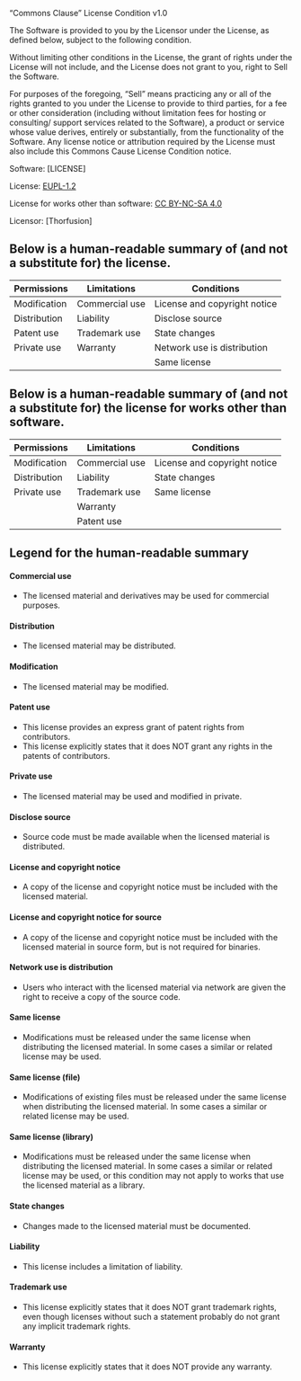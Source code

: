 “Commons Clause” License Condition v1.0

The Software is provided to you by the Licensor under the License, as defined below, subject to the following condition.

Without limiting other conditions in the License, the grant of rights under the License will not include, and the License does not grant to you,  right to Sell the Software.

For purposes of the foregoing, “Sell” means practicing any or all of the rights granted to you under the License to provide to third parties, for a fee or other consideration (including without limitation fees for hosting or consulting/ support services related to the Software), a product or service whose value derives, entirely or substantially, from the functionality of the Software.  Any license notice or attribution required by the License must also include this Commons Cause License Condition notice.

Software: [LICENSE]

License: [EUPL-1.2](https://github.com/Thorfusion/LICENSE/raw/main/EUPL-1.2.txt)

License for works other than software: [CC BY-NC-SA 4.0](https://github.com/Thorfusion/LICENSE/raw/main/CC%20BY-NC-SA%204.0.txt)

Licensor: [Thorfusion]

## Below is a human-readable summary of (and not a substitute for) the license.

| Permissions  | Limitations    | Conditions                   |
|--------------|----------------|------------------------------|
| Modification | Commercial use | License and copyright notice |
| Distribution | Liability      | Disclose source              |
| Patent use   | Trademark use  | State changes                |
| Private use  | Warranty       | Network use is distribution  |
|              |                | Same license                 |

## Below is a human-readable summary of (and not a substitute for) the license for works other than software.

| Permissions  | Limitations    | Conditions                   |
|--------------|----------------|------------------------------|
| Modification | Commercial use | License and copyright notice |
| Distribution | Liability      | State changes                |
| Private use  | Trademark use  | Same license                 |
|              | Warranty       |                              |
|              | Patent use     |                              |

## Legend for the human-readable summary

#### Commercial use
+ The licensed material and derivatives may be used for commercial purposes.
#### Distribution
+ The licensed material may be distributed.
#### Modification
+ The licensed material may be modified.
#### Patent use
+ This license provides an express grant of patent rights from contributors.
+ This license explicitly states that it does NOT grant any rights in the patents of contributors.
#### Private use
+ The licensed material may be used and modified in private.
#### Disclose source
+ Source code must be made available when the licensed material is distributed.
#### License and copyright notice
+ A copy of the license and copyright notice must be included with the licensed material.
#### License and copyright notice for source
+ A copy of the license and copyright notice must be included with the licensed material in source form, but is not required for binaries.
#### Network use is distribution
+ Users who interact with the licensed material via network are given the right to receive a copy of the source code.
#### Same license
+ Modifications must be released under the same license when distributing the licensed material. In some cases a similar or related license may be used.
#### Same license (file)
+ Modifications of existing files must be released under the same license when distributing the licensed material. In some cases a similar or related license may be used.
#### Same license (library)
+ Modifications must be released under the same license when distributing the licensed material. In some cases a similar or related license may be used, or this condition may not apply to works that use the licensed material as a library.
#### State changes
+ Changes made to the licensed material must be documented.
#### Liability
+ This license includes a limitation of liability.
#### Trademark use
+ This license explicitly states that it does NOT grant trademark rights, even though licenses without such a statement probably do not grant any implicit trademark rights.
#### Warranty
+ This license explicitly states that it does NOT provide any warranty.
